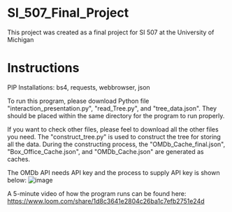 # SI_507_Final_Project
This project was created as a final project for SI 507 at the University of Michigan

# Instructions
PIP Installations: bs4, requests, webbrowser, json

To run this program, please download Python file "interaction_presentation.py", "read_Tree.py", and "tree_data.json". They should be placed within the same directory for the program to run properly. 

If you want to check other files, please feel to download all the other files you need. The "construct_tree.py" is used to construct the tree for storing all the data. During the constructing process, the "OMDb_Cache_final.json", "Box_Office_Cache.json", and "OMDb_Cache.json" are generated as caches.

The OMDb API needs API key and the process to supply API key is shown below:
![image](https://user-images.githubusercontent.com/70920735/208057689-e53244c9-7fc4-427b-93b3-05fb124540d2.png)







A 5-minute video of how the program runs can be found here: https://www.loom.com/share/1d8c3641e2804c26ba1c7efb2751e24d





